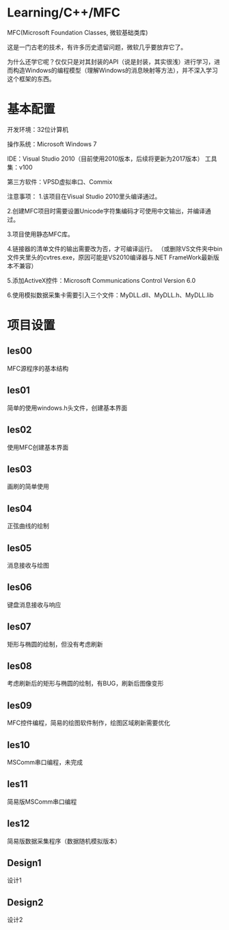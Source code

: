 ﻿# Learning/C++/MFC
MFC(Microsoft Foundation Classes, 微软基础类库)

这是一门古老的技术，有许多历史遗留问题，微软几乎要放弃它了。

为什么还学它呢？仅仅只是对其封装的API（说是封装，其实很浅）进行学习，进而构造Windows的编程模型（理解Windows的消息映射等方法），并不深入学习这个框架的东西。

# 基本配置
开发环境：32位计算机

操作系统：Microsoft Windows 7

IDE：Visual Studio 2010（目前使用2010版本，后续将更新为2017版本）
工具集：v100

第三方软件：VPSD虚拟串口、Commix

注意事项：
1.该项目在Visual Studio 2010里头编译通过。

2.创建MFC项目时需要设置Unicode字符集编码才可使用中文输出，并编译通过。

3.项目使用静态MFC库。

4.链接器的清单文件的输出需要改为否，才可编译运行。
（或删除VS文件夹中bin文件夹里头的cvtres.exe，原因可能是VS2010编译器与.NET FrameWork最新版本不兼容）

5.添加ActiveX控件：Microsoft Communications Control Version 6.0

6.使用模拟数据采集卡需要引入三个文件：MyDLL.dll、MyDLL.h、MyDLL.lib

# 项目设置

## les00
MFC源程序的基本结构

## les01
简单的使用windows.h头文件，创建基本界面

## les02
使用MFC创建基本界面

## les03
画刷的简单使用

## les04
正弦曲线的绘制

## les05
消息接收与绘图

## les06
键盘消息接收与响应

## les07
矩形与椭圆的绘制，但没有考虑刷新

## les08
考虑刷新后的矩形与椭圆的绘制，有BUG，刷新后图像变形

## les09
MFC控件编程，简易的绘图软件制作，绘图区域刷新需要优化

## les10
MSComm串口编程，未完成

## les11
简易版MSComm串口编程

## les12
简易版数据采集程序（数据随机模拟版本）

## Design1
设计1

## Design2
设计2
